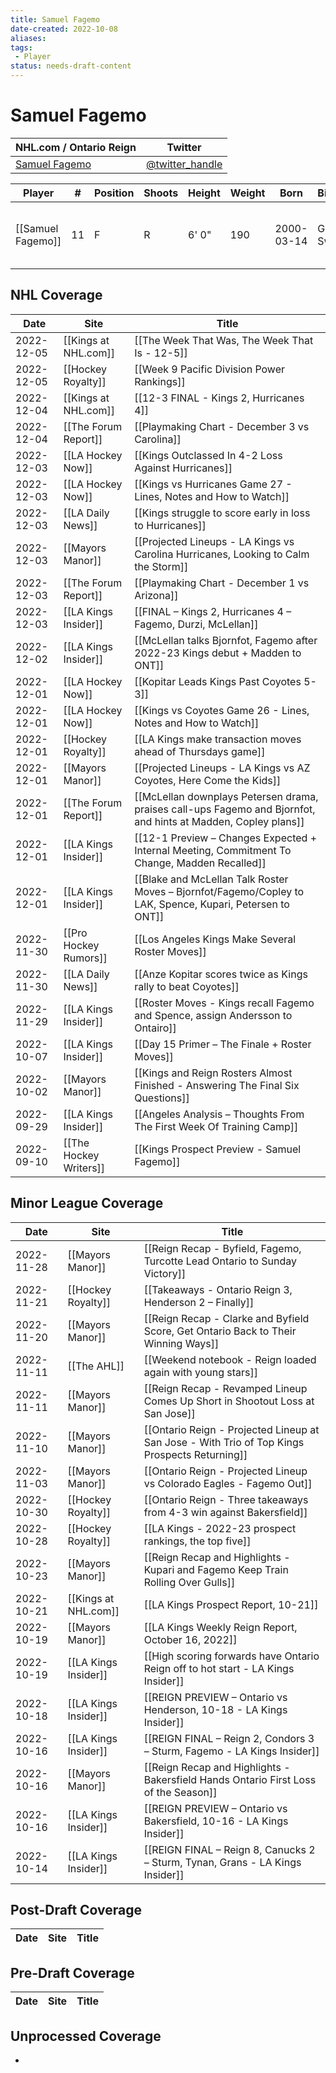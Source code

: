 ```yaml
---
title: Samuel Fagemo
date-created: 2022-10-08
aliases: 
tags:
 - Player
status: needs-draft-content
---
```


# Samuel Fagemo

NHL.com / Ontario Reign | Twitter
-|-
[Samuel Fagemo](https://ontarioreign.com/roster/samuel-fagemo) | [@twitter_handle](https://twitter.com/)

Player | \# | Position | Shoots | Height | Weight | Born | Birthplace | Draft 
-|-|-|-|-|-|-|-|-
[[Samuel Fagemo]] | 11 | F | R | 6' 0" | 190 | 2000-03-14 | Goteborg, Sweden | LAK 2nd RD, 2019 (50th)



## NHL  Coverage
| Date       | Site                  | Title                                                                                                          |
| ---------- | --------------------- | -------------------------------------------------------------------------------------------------------------- |
| 2022-12-05 | [[Kings at NHL.com]]  | [[The Week That Was, The Week That Is - 12-5]]                                                                 |
| 2022-12-05 | [[Hockey Royalty]]    | [[Week 9 Pacific Division Power Rankings]]                                                                     |
| 2022-12-04 | [[Kings at NHL.com]]  | [[12-3 FINAL - Kings 2, Hurricanes 4]]                                                                         |
| 2022-12-04 | [[The Forum Report]]  | [[Playmaking Chart - December 3 vs Carolina]]                                                                  |
| 2022-12-03 | [[LA Hockey Now]]     | [[Kings Outclassed In 4-2 Loss Against Hurricanes]]                                                            |
| 2022-12-03 | [[LA Hockey Now]]     | [[Kings vs Hurricanes Game 27 - Lines, Notes and How to Watch]]                                                |
| 2022-12-03 | [[LA Daily News]]     | [[Kings struggle to score early in loss to Hurricanes]]                                                        |
| 2022-12-03 | [[Mayors Manor]]      | [[Projected Lineups - LA Kings vs Carolina Hurricanes, Looking to Calm the Storm]]                             |
| 2022-12-03 | [[The Forum Report]]  | [[Playmaking Chart - December 1 vs Arizona]]                                                                   |
| 2022-12-03 | [[LA Kings Insider]]  | [[FINAL – Kings 2, Hurricanes 4 – Fagemo, Durzi, McLellan]]                                                    |
| 2022-12-02 | [[LA Kings Insider]]  | [[McLellan talks Bjornfot, Fagemo after 2022-23 Kings debut + Madden to ONT]]                                  |
| 2022-12-01 | [[LA Hockey Now]]     | [[Kopitar Leads Kings Past Coyotes 5-3]]                                                                       |
| 2022-12-01 | [[LA Hockey Now]]     | [[Kings vs Coyotes Game 26 - Lines, Notes and How to Watch]]                                                   |
| 2022-12-01 | [[Hockey Royalty]]    | [[LA Kings make transaction moves ahead of Thursdays game]]                                                    |
| 2022-12-01 | [[Mayors Manor]]      | [[Projected Lineups - LA Kings vs AZ Coyotes, Here Come the Kids]]                                             |
| 2022-12-01 | [[The Forum Report]]  | [[McLellan downplays Petersen drama, praises call-ups Fagemo and Bjornfot, and hints at Madden, Copley plans]] |
| 2022-12-01 | [[LA Kings Insider]]  | [[12-1 Preview – Changes Expected + Internal Meeting, Commitment To Change, Madden Recalled]]                  |
| 2022-12-01 | [[LA Kings Insider]]  | [[Blake and McLellan Talk Roster Moves – Bjornfot/Fagemo/Copley to LAK, Spence, Kupari, Petersen to ONT]]      |
| 2022-11-30 | [[Pro Hockey Rumors]] | [[Los Angeles Kings Make Several Roster Moves]]                                                                |
| 2022-11-30 | [[LA Daily News]]     | [[Anze Kopitar scores twice as Kings rally to beat Coyotes]]                                                   |
| 2022-11-29 | [[LA Kings Insider]]  | [[Roster Moves - Kings recall Fagemo and Spence, assign Andersson to Ontairo]]                                 |
| 2022-10-07 | [[LA Kings Insider]]  | [[Day 15 Primer – The Finale + Roster Moves]]                                                                  |
| 2022-10-02 | [[Mayors Manor]]      | [[Kings and Reign Rosters Almost Finished - Answering The Final Six Questions]]                                |
| 2022-09-29 | [[LA Kings Insider]]  | [[Angeles Analysis – Thoughts From The First Week Of Training Camp]]                                           |
| 2022-09-10 | [[The Hockey Writers]] | [[Kings Prospect Preview - Samuel Fagemo]]                                                                     |


## Minor League Coverage
| Date       | Site                 | Title                                                                                         |
| ---------- | -------------------- | --------------------------------------------------------------------------------------------- |
| 2022-11-28 | [[Mayors Manor]] | [[Reign Recap - Byfield, Fagemo, Turcotte Lead Ontario to Sunday Victory]] |
| 2022-11-21 | [[Hockey Royalty]] | [[Takeaways - Ontario Reign 3, Henderson 2 – Finally]] |
| 2022-11-20 | [[Mayors Manor]]     | [[Reign Recap - Clarke and Byfield Score, Get Ontario Back to Their Winning Ways]]            |
| 2022-11-11 | [[The AHL]]          | [[Weekend notebook - Reign loaded again with young stars]]                                    |
| 2022-11-11 | [[Mayors Manor]]     | [[Reign Recap - Revamped Lineup Comes Up Short in Shootout Loss at San Jose]]                 |
| 2022-11-10 | [[Mayors Manor]]     | [[Ontario Reign - Projected Lineup at San Jose - With Trio of Top Kings Prospects Returning]] |
| 2022-11-03 | [[Mayors Manor]]     | [[Ontario Reign - Projected Lineup vs Colorado Eagles - Fagemo Out]]                          |
| 2022-10-30 | [[Hockey Royalty]]   | [[Ontario Reign - Three takeaways from 4-3 win against Bakersfield]]                          |
| 2022-10-28 | [[Hockey Royalty]]   | [[LA Kings - 2022-23 prospect rankings, the top five]]                                        |
| 2022-10-23 | [[Mayors Manor]]     | [[Reign Recap and Highlights - Kupari and Fagemo Keep Train Rolling Over Gulls]]              |
| 2022-10-21 | [[Kings at NHL.com]] | [[LA Kings Prospect Report, 10-21]]                                                           |
| 2022-10-19 | [[Mayors Manor]]     | [[LA Kings Weekly Reign Report, October 16, 2022]]                                            |
| 2022-10-19 | [[LA Kings Insider]] | [[High scoring forwards have Ontario Reign off to hot start - LA Kings Insider]]              |
| 2022-10-18 | [[LA Kings Insider]] | [[REIGN PREVIEW – Ontario vs Henderson, 10-18 - LA Kings Insider]]                            |
| 2022-10-16 | [[LA Kings Insider]] | [[REIGN FINAL – Reign 2, Condors 3 – Sturm, Fagemo - LA Kings Insider]]                       |
| 2022-10-16 | [[Mayors Manor]]     | [[Reign Recap and Highlights - Bakersfield Hands Ontario First Loss of the Season]]           |
| 2022-10-16 | [[LA Kings Insider]] | [[REIGN PREVIEW – Ontario vs Bakersfield, 10-16 - LA Kings Insider]]                          |
| 2022-10-14 | [[LA Kings Insider]] | [[REIGN FINAL – Reign 8, Canucks 2 – Sturm, Tynan, Grans - LA Kings Insider]]       |



## Post-Draft Coverage
Date | Site |  Title
---|---|---



## Pre-Draft Coverage
Date | Site |  Title
---|---|---


## Unprocessed Coverage
- 
